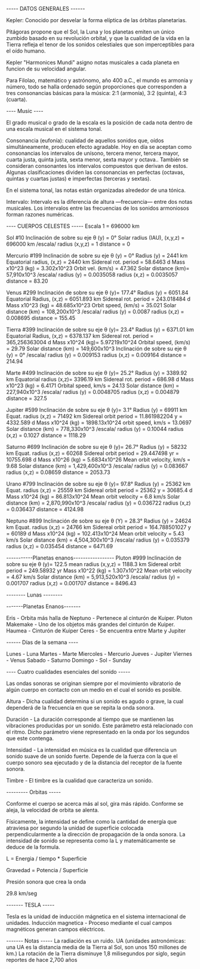 ----- DATOS GENERALES ------

Kepler: Conocido por desvelar la forma elíptica de las órbitas planetarias.

Pitágoras propone que el Sol, la Luna y los planetas emiten un único zumbido basado en su revolución orbital, y que la cualidad de la vida en la Tierra refleja el tenor de los sonidos celestiales que son imperceptibles para el oído humano.

Kepler "Harmonices Mundi" asigno notas musicales a cada planeta en funcion de su velocidad angular.

Para Filolao, matemático y astrónomo, año 400 a.C., el mundo es armonía y número, todo se halla ordenado según proporciones que corresponden a tres consonancias básicas para la música: 2:1 (armonía), 3:2 (quinta), 4:3 (cuarta).

---- Music ----

El grado musical o grado de la escala es la posición de cada nota dentro de una escala musical en el sistema tonal.

Consonancia (eufonía): cualidad de aquellos sonidos que, oídos simultáneamente, producen efecto agradable.
Hoy en día se aceptan como consonancias los intervalos de unísono, tercera menor, tercera mayor, cuarta justa, quinta justa, sexta menor, sexta mayor y octava.. También se consideran consonantes los intervalos compuestos que derivan de estos. Algunas clasificaciones dividen las consonancias en perfectas (octavas, quintas y cuartas justas) e imperfectas (terceras y sextas).

En el sistema tonal, las notas están organizadas alrededor de una tónica.

Intervalo: 
Intervalo es la diferencia de altura —frecuencia— entre dos notas musicales.
Los intervalos entre las frecuencias de los sonidos armoniosos forman razones numéricas.


---- CUERPOS CELESTES -----
Escala 1 = 696000 km

Sol #10
Inclinación de sobre su eje θ (y) = 0°
Solar radius (IAU), (x,y,z)    = 696000 km
/escala/
radius (x,y,z)    = 1
distance = 0 


Mercurio #199
Inclinación de sobre su eje θ (y) = 0° 
Radius (y)  =  2441 km
Equatorial radius, (x,z) = 2440 km
Sidereal rot. period  =    58.6463 d
Mass x10^23 (kg)      =     3.302x10^23
Orbit vel.  (km/s) = 47.362
Solar distance (km)= 57,910x10^3
/escala/
radius (y)    = 0.0035058 
radius (x,z)  = 0.0035057 
distance = 83.20 

Venus #299
Inclinación de sobre su eje θ (y)= 177.4°
Radius (y) =  6051.84
Equatorial Radius, (x,z) = 6051.893 km 
Sidereal rot. period  =   243.018484 d
Mass x10^23 (kg)      =    48.685x10^23
Orbit speed, (km/s)     =   35.021
Solar distance (km) =  108,200x10^3
/escala/
radius (y)    = 0.0087
radius (x,z)  = 0.008695
distance =  155.45 

Tierra #399
Inclinación de sobre su eje θ (y)= 23.4°
Radius (y)    = 6371.01 km
Equatorial Radius, (x,z) = 6378.137 km
Sidereal rot. period  =   365,256363004 d
Mass x10^24 (kg)= 5.97219x10^24
Orbital speed, (km/s)  = 29.79
Solar distance (km) = 149,600x10^3
Inclinación de sobre su eje θ (y) = 0°
/escala/
radius (y)    = 0.009153
radius (x,z)  = 0.009164
distance =   214.94

Marte #499
Inclinación de sobre su eje θ (y)= 25.2°
Radius (y) = 3389.92 km
Equatorial radius (x,z)=  3396.19 km
Sidereal rot. period  =   686.98 d 
Mass x10^23 (kg)      =    6.4171
Orbital speed,  km/s  =  24.13
Solar distance (km) = 227,940x10^3
/escala/
radius (y)    = 0.0048705
radius (x,z)  = 0.004879
distance =   327.5

Jupiter #599
Inclinación de sobre su eje θ (y)= 3.1°
Radius (y) = 69911 km
Equat. radius (x,z) = 71492 km
Sidereal orbit period = 11.861982204 y =  4332.589 d
Mass x10^24 (kg)      = 1898.13x10^24
orbit speed, km/s = 13.0697 
Solar distance (km) = 778,330x10^3
/escala/
radius (y)    = 0.10044
radius (x,z)  = 0.1027
distance =   1118.29

Saturno #699
Inclinación de sobre su eje θ (y)= 26.7°
Radius (y) = 58232 km
Equat. radius (x,z) = 60268
Sidereal orbit period = 29.447498 yr = 10755.698 d 
Mass x10^26 (kg)      = 5.6834x10^26
Mean orbit velocity, km/s    =  9.68
Solar distance (km)  = 1,429,400x10^3
/escala/
radius (y)    = 0.083667
radius (x,z)  = 0.08659
distance =  2053.73

Urano #799
Inclinación de sobre su eje θ (y)= 97.8°
Radius (y) = 25362 km
Equat. radius (x,z) = 25559 km
Sidereal orbit period = 25362 y =  30685.4 d
Mass x10^24 (kg)      = 86.813x10^24
Mean orbit velocity    =  6.8 km/s
Solar distance (km) = 2,870,990x10^3
/escala/
radius (y)    = 0.036722
radius (x,z)  = 0.036437
distance =   4124.98

Neptuno #899
Inclinación de sobre su eje θ (Y) = 28.3°
Radius (y) = 24624 km
Equat. radius (x,z) =  24766 km
Sidereal orbit period = 164.788501027 y = 60189 d 
Mass x10^24 (kg)      = 102.413x10^24
Mean orbit velocity    =  5.43 km/s 
Solar distance (km) = 4,504,300x10^3
/escala/
radius (y)    = 0.035379
radius (x,z)  = 0.035454
distance = 6471.69

-----------Planetas enanos-----------------
Pluton #999
Inclinación de sobre su eje θ (y)= 122.5
mean radius (x,y,z) = 1188.3 km
Sidereal orbit period = 249.58932 yr
Mass x10^22 (kg)      = 1.307x10^22
Mean orbit velocity   = 4.67 km/s 
Solar distance (km) = 5,913,520x10^3
/escala/
radius (y)    = 0.001707
radius (x,z)  = 0.001707
distance = 8496.43 



-------- Lunas --------



-------Planetas Enanos-------

Eris - Orbita más halla de Neptuno - Pertenece al cinturón de Kuiper.
Pluton
Makemake - Uno de los objetos más grandes del cinturón de Kuiper.
Haumea - Cinturón de Kuiper
Ceres - Se encuentra entre Marte y Jupiter


------ Días de la semana ----

Lunes - Luna
Martes - Marte
Miercoles - Mercurio
Jueves - Jupiter
Viernes - Venus
Sabado - Saturno
Domingo - Sol - Sunday


---- Cuatro cualidades esenciales del sonido -----

Las ondas sonoras se originan siempre por el movimiento vibratorio de algún cuerpo en contacto con un medio en el cual el sonido es posible.


Altura -  Dicha cualidad determina si un sonido es agudo o grave, la cual dependerá de la frecuencia en que se repita la onda sonora.

Duración - La duración corresponde al tiempo que se mantienen las vibraciones producidas por un sonido. Este parámetro está relacionado con el ritmo. Dicho parámetro viene representado en la onda por los segundos que este contenga.

Intensidad - La intensidad en música es la cualidad que diferencia un sonido suave de un sonido fuerte. Depende de la fuerza con la que el cuerpo sonoro sea ejecutado y de la distancia del receptor de la fuente sonora.

Timbre - El timbre es la cualidad que caracteriza un sonido.

--------- Orbitas -----

Conforme el cuerpo se acerca más al sol, gira más rápido.
Conforme se aleja, la velocidad de orbita se alenta.

Físicamente, la intensidad se define como la cantidad de energía que atraviesa por segundo la unidad de superficie colocada perpendicularmente a la dirección de propagación de la onda sonora.
La intensidad de sonido se representa como la L y matemáticamente se deduce de la formula.

L = Energia / tiempo * Superficie

Gravedad = Potencia / Superficie

Presión sonora que crea la onda

29.8 km/seg


------- TESLA -----

Tesla es la unidad de inducción mágnetica en el sistema internacional de unidades.
Inducción magnetica - Proceso mediante el cual campos magnéticos generan campos eléctricos.



------- Notas -----
La radiación es un ruido.
UA (unidades astronómicas: una UA es la distancia media de la Tierra al Sol, son unos 150 millones de km.)
La rotación de la Tierra disminuye 1,8 milisegundos por siglo, según reportes de hace 2,700 años








